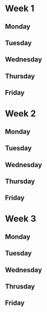 # Week 1




## Monday

## Tuesday

## Wednesday

## Thursday

## Friday


# Week 2

## Monday

## Tuesday

## Wednesday 

## Thursday

## Friday

# Week 3

## Monday

## Tuesday

## Wednesday

## Thrusday

## Friday


